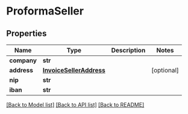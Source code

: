 # ProformaSeller

## Properties
Name | Type | Description | Notes
------------ | ------------- | ------------- | -------------
**company** | **str** |  | 
**address** | [**InvoiceSellerAddress**](InvoiceSellerAddress.md) |  | [optional] 
**nip** | **str** |  | 
**iban** | **str** |  | 

[[Back to Model list]](../README.md#documentation-for-models) [[Back to API list]](../README.md#documentation-for-api-endpoints) [[Back to README]](../README.md)


